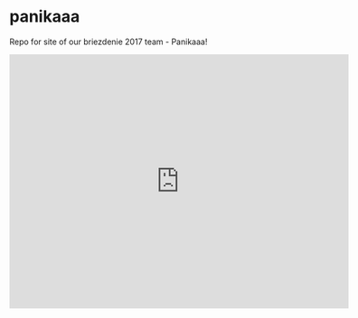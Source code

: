 # panikaaa
Repo for site of our briezdenie 2017 team - Panikaaa!

<iframe src="https://www.google.com/maps/embed?pb=!1m18!1m12!1m3!1d1636.4653561559956!2d17.06986920294137!3d48.15294659325655!2m3!1f0!2f0!3f0!3m2!1i1024!2i768!4f13.1!3m3!1m2!1s0x476c8bec959053af%3A0xd67cb0ab1c4e0bab!2sMlynsk%C3%A1+dolina+5692%2C+841+04+Karlova+Ves!5e1!3m2!1sen!2ssk!4v1496304777408" width="600" height="450" frameborder="0" style="border:0" allowfullscreen></iframe>
